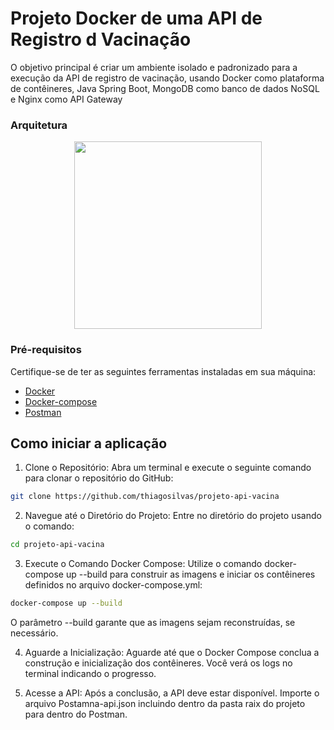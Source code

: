 

# Projeto Docker de uma API de Registro d Vacinação 

O objetivo principal é criar um ambiente isolado e padronizado para a execução da API de registro de vacinação, usando Docker como plataforma de contêineres, Java Spring Boot, MongoDB como banco de dados NoSQL e Nginx como API Gateway 

### Arquitetura 

<p align="center">
    <img src="https://i.ibb.co/GsYDrHS/Arquitetura.png" height="300px" width="">
</p>

### Pré-requisitos 

Certifique-se de ter as seguintes ferramentas instaladas em sua máquina:

- [Docker](https://www.docker.com/get-started/)
- [Docker-compose](https://docs.docker.com/compose/install/)
- [Postman](https://www.postman.com/downloads/)


## Como iniciar a aplicação

1. Clone o Repositório:
Abra um terminal e execute o seguinte comando para clonar o repositório do GitHub:

```bash
git clone https://github.com/thiagosilvas/projeto-api-vacina
```
2. Navegue até o Diretório do Projeto:
Entre no diretório do projeto usando o comando:

```bash
cd projeto-api-vacina
```
3. Execute o Comando Docker Compose:
Utilize o comando docker-compose up --build para construir as imagens e iniciar os contêineres definidos no arquivo docker-compose.yml:

```bash
docker-compose up --build
```
O parâmetro --build garante que as imagens sejam reconstruídas, se necessário.

4. Aguarde a Inicialização:
Aguarde até que o Docker Compose conclua a construção e inicialização dos contêineres. Você verá os logs no terminal indicando o progresso.

5. Acesse a API:
Após a conclusão, a API deve estar disponível. Importe o arquivo Postamna-api.json incluindo dentro da pasta raix do projeto para dentro do Postman.


